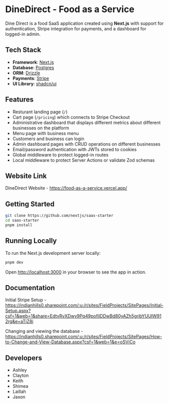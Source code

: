 # DineDirect - Food as a Service

Dine Direct is a food SaaS application created using **Next.js** with support for authentication, Stripe integration for payments, and a dashboard for logged-in admin.

## Tech Stack

- **Framework**: [Next.js](https://nextjs.org/)
- **Database**: [Postgres](https://www.postgresql.org/)
- **ORM**: [Drizzle](https://orm.drizzle.team/)
- **Payments**: [Stripe](https://stripe.com/)
- **UI Library**: [shadcn/ui](https://ui.shadcn.com/)

## Features

- Resturant landing page (`/`) 
- Cart page (`/pricing`) which connects to Stripe Checkout
- Administrative dashboard that displays different metrics about different businesses on the platform 
- Menu page with business menu
- Customers and business can login 
- Admin dashboard pages with CRUD operations on different businesses
- Email/password authentication with JWTs stored to cookies
- Global middleware to protect logged-in routes
- Local middleware to protect Server Actions or validate Zod schemas

## Website Link

DineDirect Website - https://food-as-a-service.vercel.app/

## Getting Started

```bash
git clone https://github.com/nextjs/saas-starter
cd saas-starter
pnpm install
```

## Running Locally
To run the Next.js development server locally:

```bash
pnpm dev
```
Open [http://localhost:3000](http://localhost:3000) in your browser to see the app in action.

## Documentation

Initial Stripe Setup - https://indianhills0.sharepoint.com/:u:/r/sites/FieldProjects/SitePages/Initial-Setup.aspx?csf=1&web=1&share=EdtvRvXDwy9Pq49pofilDDwBd80yAZh5gribYUUIW912rg&e=aTiZ8i

Changing and viewing the database - https://indianhills0.sharepoint.com/:u:/r/sites/FieldProjects/SitePages/How-to-Change-and-View-Database.aspx?csf=1&web=1&e=oSViCo


## Developers

- Ashley
- Clayton
- Keith
- Shimea 
- Laillah 
- Jaxon
